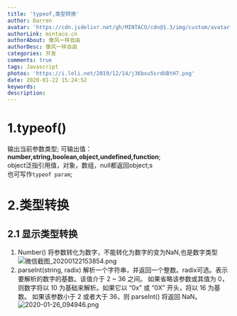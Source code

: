 ```yaml
---
title: 'typeof,类型转换'
author: Darren
avatar: 'https://cdn.jsdelivr.net/gh/MINTACO/cdn@1.3/img/custom/avatar.jpg'
authorLink: mintaco.cn
authorAbout: 像风一样自由
authorDesc: 像风一样自由
categories: 开发
comments: true
tags: Javascript
photos: 'https://i.loli.net/2019/12/14/j36bxu5srdUBtH7.png'
date: 2020-01-22 15:24:52
keywords:
description:
---
```

# 1.typeof()
输出当前参数类型; 
可输出值：**number,string,boolean,object,undefined,function**;   
object泛指引用值，对象，数组，null都返回object;s   
也可写作`typeof param`;

# 2.类型转换
## 2.1 显示类型转换
1. Number()
   将参数转化为数字，不能转化为数字的变为NaN,也是数字类型
   ![微信截图_20200122153854.png](https://i.loli.net/2020/01/26/ByCzAdXE6J5tfnR.png)
2. parseInt(string, radix)
    解析一个字符串，并返回一个整数。radix可选。表示要解析的数字的基数。该值介于 2 ~ 36 之间。
如果省略该参数或其值为 0，则数字将以 10 为基础来解析。如果它以 “0x” 或 “0X” 开头，将以 16 为基数。
如果该参数小于 2 或者大于 36，则 parseInt() 将返回 NaN。
![2020-01-26_094946.png](https://i.loli.net/2020/01/26/Hr6OqKi9bWUvZQC.png)